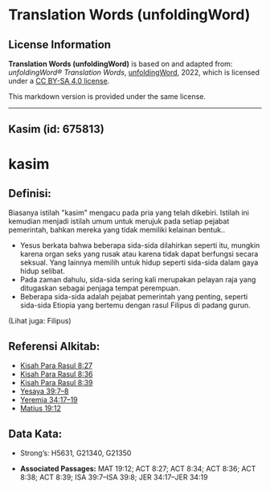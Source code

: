 # Translation Words (unfoldingWord)

## License Information

**Translation Words (unfoldingWord)** is based on and adapted from: _unfoldingWord® Translation Words_, [unfoldingWord](https://unfoldingword.org/utw), 2022, which is licensed under a [CC BY-SA 4.0 license](https://creativecommons.org/licenses/by-sa/4.0/legalcode.en).

This markdown version is provided under the same license.



--------------------------------

## Kasim (id: 675813)

kasim
=====

Definisi:
---------

Biasanya istilah "kasim" mengacu pada pria yang telah dikebiri. Istilah ini kemudian menjadi istilah umum untuk merujuk pada setiap pejabat pemerintah, bahkan mereka yang tidak memiliki kelainan bentuk..

* Yesus berkata bahwa beberapa sida\-sida dilahirkan seperti itu, mungkin karena organ seks yang rusak atau karena tidak dapat berfungsi secara seksual. Yang lainnya memilih untuk hidup seperti sida\-sida dalam gaya hidup selibat.
* Pada zaman dahulu, sida\-sida sering kali merupakan pelayan raja yang ditugaskan sebagai penjaga tempat perempuan.
* Beberapa sida\-sida adalah pejabat pemerintah yang penting, seperti sida\-sida Etiopia yang bertemu dengan rasul Filipus di padang gurun.

(Lihat juga: Filipus)

Referensi Alkitab:
------------------

* [Kisah Para Rasul 8:27](https://ref.ly/Acts0:0)
* [Kisah Para Rasul 8:36](https://ref.ly/Acts0:0)
* [Kisah Para Rasul 8:39](https://ref.ly/Acts0:0)
* [Yesaya 39:7–8](https://ref.ly/Isa39:7-Isa39:8)
* [Yeremia 34:17–19](https://ref.ly/Jer34:17-Jer34:19)
* [Matius 19:12](https://ref.ly/Matt19:12)

Data Kata:
----------

* Strong’s: H5631, G21340, G21350

* **Associated Passages:** MAT 19:12; ACT 8:27; ACT 8:34; ACT 8:36; ACT 8:38; ACT 8:39; ISA 39:7–ISA 39:8; JER 34:17–JER 34:19

